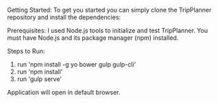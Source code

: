 Getting Started:
To get you started you can simply clone the TripPlanner repository and install the dependencies:
 
Prerequisites:
I used Node.js tools to initialize and test TripPlanner. You must have Node.js and its package manager (npm) installed.

Steps to Run:
1. run 'npm install -g yo bower gulp gulp-cli'
2. run 'npm install'
3. run 'gulp serve'

Application will open in default browser.
